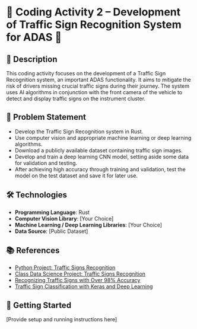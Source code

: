 # 🚦 Coding Activity 2 – Development of Traffic Sign Recognition System for ADAS 🚸

## 📝 Description

This coding activity focuses on the development of a Traffic Sign Recognition system, an important ADAS functionality. It aims to mitigate the risk of drivers missing crucial traffic signs during their journey. The system uses AI algorithms in conjunction with the front camera of the vehicle to detect and display traffic signs on the instrument cluster.

## 🎯 Problem Statement

- Develop the Traffic Sign Recognition system in Rust.
- Use computer vision and appropriate machine learning or deep learning algorithms.
- Download a publicly available dataset containing traffic sign images.
- Develop and train a deep learning CNN model, setting aside some data for validation and testing.
- After achieving high accuracy through training and validation, test the model on the test dataset and save it for later use.

## 🛠 Technologies

- **Programming Language**: Rust
- **Computer Vision Library**: [Your Choice]
- **Machine Learning / Deep Learning Libraries**: [Your Choice]
- **Data Source**: [Public Dataset]

## 📚 References

- [Python Project: Traffic Signs Recognition](https://data-flair.training/blogs/python-project-traffic-signs-recognition/)
- [Class Data Science Project: Traffic Signs Recognition](https://medium.com/dataflair/class-data-science-project-for-2020-traffic-signs-recognition-12b09c131742)
- [Recognizing Traffic Signs with Over 98% Accuracy](https://towardsdatascience.com/recognizing-traffic-signs-with-over-98-accuracy-using-deep-learning86737aedc2ab)
- [Traffic Sign Classification with Keras and Deep Learning](https://www.pyimagesearch.com/2019/11/04/traffic-sign-classification-with-keras-and-deep-learning/)

## 🏁 Getting Started

[Provide setup and running instructions here]
